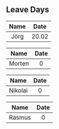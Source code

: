 

## Leave Days


|   **Name**    |   **Date**  |
|:-------------:|:-----------:|
| Jörg | 20.02 |

|   **Name**    |   **Date**  |
|:-------------:|:-----------:|
| Morten | 0 |

|   **Name**    |   **Date**  |
|:-------------:|:-----------:|
| Nikolai|0 |

|   **Name**    |   **Date**  |
|:-------------:|:-----------:|
| Rasmus | 0 |



